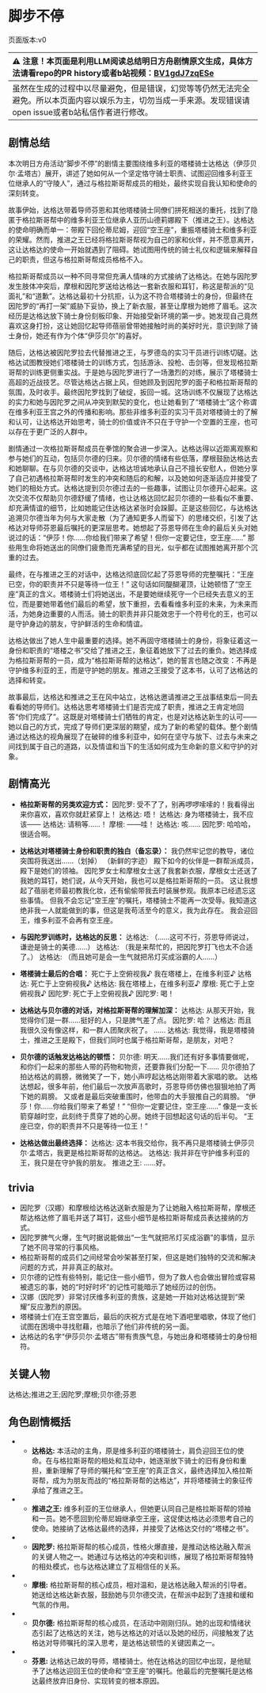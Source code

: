 # 脚步不停
页面版本:v0
 

| :warning: 注意！本页面是利用LLM阅读总结明日方舟剧情原文生成，具体方法请看repo的PR history或者b站视频：[BV1gdJ7zqESe](https://www.bilibili.com/video/BV1gdJ7zqESe/)         |
|:----------------------------|
| 虽然在生成的过程中以尽量避免，但是错误，幻觉等等仍然无法完全避免。所以本页面内容以娱乐为主，切勿当成一手来源。发现错误请open issue或者b站私信作者进行修改。|



## 剧情总结
本次明日方舟活动“脚步不停”的剧情主要围绕维多利亚的塔楼骑士达格达（伊莎贝尔·孟塔古）展开，讲述了她如何从一个坚定恪守骑士职责、试图迎回维多利亚王位继承人的“守陵人”，通过与格拉斯哥帮成员的相处，最终实现自我认知和使命的深刻转变。

故事伊始，达格达带着导师芬恩和其他塔楼骑士同僚们拼死相送的重托，找到了隐匿于格拉斯哥帮中的维多利亚王位继承人亚历山德莉娜殿下（推进之王）。达格达的使命明确而单一：带殿下回伦蒂尼姆，迎回“空王座”，重振塔楼骑士和维多利亚的荣耀。然而，推进之王已经将格拉斯哥帮视为自己的家和伙伴，并不愿意离开，这让达格达的使命一开始就遇到了阻碍。她试图用传统的骑士礼仪和逻辑来解释自己的职责，但这与格拉斯哥帮成员格格不入。

格拉斯哥帮成员以一种不同寻常但充满人情味的方式接纳了达格达。在她与因陀罗发生肢体冲突后，摩根和因陀罗送给达格达一套新衣服和耳钉，称这是帮派的“见面礼”和“道歉”。达格达最初十分抗拒，认为这不符合塔楼骑士的身份，但最终在因陀罗的“再打一架”威胁下妥协，换上了新衣服，甚至让摩根为她修了眉毛。这次经历是达格达放下骑士身份刻板印象、开始接受新环境的第一步。她发现自己竟然喜欢这身打扮，这让她回忆起导师蓓丽曾带她接触时尚的美好时光，意识到除了骑士身份，她还有作为个体“伊莎贝尔”的喜好。

随后，达格达被因陀罗拉去代替推进之王，与罗德岛的实习干员进行训练切磋。达格达试图教授她们塔楼骑士的训练方式，包括游泳、投枪、击剑等，但发现格拉斯哥帮的训练更侧重实战。于是她与因陀罗进行了一场激烈的对练，展示了塔楼骑士高超的近战技艺。尽管达格达占据上风，但她顾及到因陀罗的面子和格拉斯哥帮的氛围，及时收手。最终因陀罗找到了破绽，扳回一城。这场训练不仅展现了达格达的实力和她与因陀罗之间从冲突到默契的变化，也让她看到了“塔楼骑士”这个称谓在维多利亚王宫之外的传播和影响。那些非维多利亚的实习干员对塔楼骑士的了解和认可，让达格达开始思考，骑士的价值或许不只在于守护一个空置的王座，也可以存在于更广泛的人群中。

剧情通过一次格拉斯哥帮成员在拳馆的聚会进一步深入。达格达得以近距离观察和参与她们的互动，包括贝尔德的归来。贝尔德的情绪有些低落，摩根鼓励达格达去和她聊聊。在与贝尔德的交谈中，达格达坦诚地承认自己不擅长安慰人，但她分享了自己初遇格拉斯哥帮时发生的冲突和随后的和解，以及她如何逐渐适应并接受了她们的相处方式。达格达提到贝尔德过去的一些趣事，试图让贝尔德开心起来。这次交流不仅帮助贝尔德舒缓了情绪，也让达格达回忆起贝尔德的一些看似不重要、却充满情谊的细节，比如她能记住达格达紧张时会跺脚。正是这些回忆，与达格达追溯贝尔德当年为何与大家走散（为了通知更多人而留下）的思绪交织，引发了达格达对导师芬恩最后嘱托的更深层思考。她想起了芬恩导师在生命的最后关头对她说过的话：“伊莎！你......你给我们带来了希望！但你一定要记住，空王座......” 那些用生命将她送出的同僚们疲惫而充满希望的目光，似乎都在试图推她离开那个沉重的过去。

最终，在与推进之王的对话中，达格达彻底回忆起了芬恩导师的完整嘱托：“王座已空，你的职责并不只是等待一位王！” 这句话如同醍醐灌顶，让她顿悟了“空王座”真正的含义。塔楼骑士们将她送出，不是要她继续死守一个已经失去意义的王位，而是要她带着他们最后的希望，放下重担，去看看维多利亚的未来，为未来而活，为她身边重要的人而活。骑士的职责并非只能效忠于一个符号化的王，也可以是守护身边的朋友，守护鲜活的生命和情谊。

达格达做出了她人生中最重要的选择。她不再固守塔楼骑士的身份，将象征着这一身份和职责的“塔楼之书”交给了推进之王，象征着她放下了过去的重负。她选择成为格拉斯哥帮的一员，成为“格拉斯哥帮的达格达”，她的誓言也随之改变：不再是守护维多利亚的王，而是守护她的朋友。推进之王接受了这本书，认可了达格达的选择和转变。

故事最后，达格达和推进之王在风中站立，达格达邀请推进之王战事结束后一同去看看她的导师们。达格达思考塔楼骑士们是否完成了职责，推进之王肯定地回答“你们完成了”。这既是对塔楼骑士们牺牲的肯定，也是对达格达新生的认可——她以自己的方式，完成了导师们更深层的期望，成为了新的希望的载体。整个剧情通过达格达的视角展现了在破碎的维多利亚中，如何在坚守与放下、过去与未来之间找到属于自己的道路，以及情谊和当下的生活如何成为生命新的意义和守护的对象。
## 剧情高光
*   **格拉斯哥帮的另类欢迎方式：**
    因陀罗: 受不了了，别再啰啰嗦嗦的！我看得出来你喜欢，喜欢你就赶紧穿上！
    达格达: 唔！
    达格达: 身为塔楼骑士，我不应该——
    达格达: 请稍等......！
    摩根: ——哇！
    达格达: 咳......
    因陀罗: 哈哈哈，很适合啊。

*   **达格达对塔楼骑士身份和职责的独白（备忘录）：**
    我仍然牢记您的教导，诸位突围将我送出......（划掉）
    （新鲜的字迹）
    殿下如今的伙伴是一群帮派成员，殿下是她们的领袖。
    因陀罗女士和摩根女士送了我套新衣服，摩根女士还送了我她的耳钉，她们说，从今天开始，我也可以是格拉斯哥帮的一员。
    这让我想起了蓓丽老师最初教我化妆，还有偷偷带我去时装展参观。我原本已经遗忘这些事情。
    但我不会忘记“空王座”的嘱托，塔楼骑士不能再一次受辱。我知道这绝非我一人就能做到的事，但这是我苟活至今的意义，我为此存在。
    我会迎回王，维多利亚不会再有空王座。

*   **与因陀罗训练时，达格达的反思：**
    达格达: （......这可不行，芬恩导师说过，谦逊是骑士的美德......）
    达格达: （我是来帮忙的，把因陀罗打飞也太不合适了。）
    达格达: （而且她可是会一生气就把吊灯买成浴霸的人......）

*   **塔楼骑士最后的合唱：**
    死亡于上空俯视我♪
    我在塔楼上，在维多利亚♪
    达格达: 死亡于上空俯视我♪
    达格达: 我在塔楼上，在维多利亚♪
    摩根: 死亡于上空俯视我♪
    因陀罗: 死亡于上空俯视我♪
    因陀罗: 喝！

*   **达格达与贝尔德的对话，对格拉斯哥帮的理解加深：**
    达格达: 从那天开始，我觉得你们是一群......挺好的人，只是脾气差了点。
    因陀罗: 哈？
    达格达: 而且我很久没有像这样，和一群人团聚庆祝了。
    ......
    达格达: 我觉得，我是塔楼骑士，推进之王是殿下，但我们同时也属于格拉斯哥帮，是朋友，对吧？

*   **贝尔德的话触发达格达的顿悟：**
    贝尔德: 明天......我们还有好多事情要做呢，和你们一起来的那些人带的药物和物资，还要靠我们分配一下......
    贝尔德拍了拍达格达的肩膀，微微笑了一下，她小声哼起达格达刚带着大家唱的歌。
    达格达想起，很多年前，他们最后一次放声高歌时，芬恩导师仿佛也狠狠地拍了两下她的肩膀。
    又或者是最后突破重围时，他带血的大手狠推自己的肩膀。
    “伊莎！你......你给我们带来了希望！”
    “但你一定要记住，空王座......”
    像是一支长箭穿越时空，此刻终于贯穿了她的心房。她终于回想起这句话的后半句。
    “王座已空，你的职责并不只是等待一位王！”

*   **达格达做出最终选择：**
    达格达: 这本书我交给你，我不再只是塔楼骑士伊莎贝尔·孟塔古，我更是格拉斯哥帮的达格达。
    达格达: 我并非在守护维多利亚的王，我只是在守护我的朋友。
    推进之王: ......好。
## trivia
*   因陀罗（汉娜）和摩根给达格达送新衣服是为了让她融入格拉斯哥帮，摩根还帮达格达修了眉毛并送了耳钉，这些小细节是格拉斯哥帮成员表达接纳的方式。
*   因陀罗脾气火爆，生气时据说能做出“一生气就把吊灯买成浴霸”的事情，显示了她不同寻常的行事风格。
*   格拉斯哥帮的成员们之间经常会吵架甚至打架，但这是她们独特的交流和解决问题的方式，并非真正的敌对。
*   贝尔德的记性有些特别，能记住一些小细节，但为了救人也会做出冒险或容易被遗忘的事，她的“时好时坏”的记性可能暗示了她经历过的创伤。
*   汉娜（因陀罗）非常讨厌维多利亚的贵族，这是她一开始对达格达提到“荣耀”反应激烈的原因。
*   塔楼骑士们在王宫空置后，最后的庆祝方式是在地下酒吧里唱歌，体现了他们试图在困境中寻找慰藉，也暗示了他们非传统的另一面。
*   达格达的名字“伊莎贝尔·孟塔古”带有贵族气息，与她出身和塔楼骑士的身份相符。
## 关键人物
达格达;推进之王;因陀罗;摩根;贝尔德;芬恩
## 角色剧情概括
-   *   **达格达:** 本活动的主角，原是维多利亚的塔楼骑士，肩负迎回王位的使命。在与格拉斯哥帮的相处和互动中，她逐渐放下骑士的旧有身份和重担，重新理解了导师的嘱托和“空王座”的真正含义，最终选择加入格拉斯哥帮，成为为朋友而战的“格拉斯哥帮的达格达”，并将塔楼骑士的象征传承给了推进之王。
-   *   **推进之王:** 维多利亚的王位继承人，但她更认同自己是格拉斯哥帮的领袖和一员。她不愿回到伦蒂尼姆继承空王座，这促使达格达必须思考自己的使命。她接纳了达格达最终的选择，并接受了达格达交付的“塔楼之书”。
-   *   **因陀罗:** 格拉斯哥帮的核心成员，性格火爆直接，是推动达格达融入帮派的关键人物之一。她通过与达格达的冲突和训练，展现了格拉斯哥帮独特的相处模式，也与达格达建立了互相信任的关系。
-   *   **摩根:** 格拉斯哥帮的核心成员，相对温和，是达格达融入帮派的引导者。她送给达格达新衣服，鼓励她与贝尔德交流，在帮派中起到了连接和缓和气氛的作用。
-   *   **贝尔德:** 格拉斯哥帮的核心成员，在活动中刚刚归队。她的出现和情绪状态引起了达格达的关注，她与达格达的对话以及她的经历，间接触发了达格达对导师嘱托的深入思考，是达格达顿悟的关键因素之一。
-   *   **芬恩:** 达格达已故的导师，塔楼骑士。他在达格达的回忆中出现，是他赋予了达格达迎回王位的使命和“空王座”的嘱托。他最后的完整嘱托是达格达最终放弃旧身份、实现转变的根本原因。